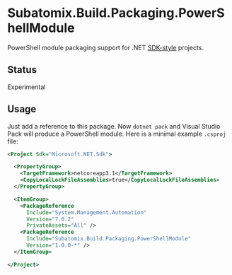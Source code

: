 # Subatomix.Build.Packaging.PowerShellModule

PowerShell module packaging support for .NET
[SDK-style](https://docs.microsoft.com/en-us/dotnet/core/tools/csproj)
projects.

## Status

Experimental

## Usage

Just add a reference to this package.  Now `dotnet pack` and Visual Studio Pack
will produce a PowerShell module.  Here is a minimal example `.csproj` file:

```xml
<Project Sdk="Microsoft.NET.Sdk">

  <PropertyGroup>
    <TargetFramework>netcoreapp3.1</TargetFramework>
    <CopyLocalLockFileAssemblies>true</CopyLocalLockFileAssemblies>
  </PropertyGroup>

  <ItemGroup>
    <PackageReference
      Include="System.Management.Automation"
      Version="7.0.2"
      PrivateAssets="All" />
    <PackageReference
      Include="Subatomix.Build.Packaging.PowerShellModule"
      Version="1.0.0-*" />
  </ItemGroup>

</Project>
```
